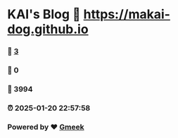 # KAI's Blog :link: https://makai-dog.github.io 
### :page_facing_up: [3](https://makai-dog.github.io/tag.html) 
### :speech_balloon: 0 
### :hibiscus: 3994 
### :alarm_clock: 2025-01-20 22:57:58 
### Powered by :heart: [Gmeek](https://github.com/Meekdai/Gmeek)
